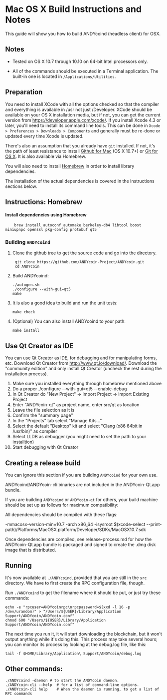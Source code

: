 Mac OS X Build Instructions and Notes
====================================
This guide will show you how to build ANDYcoind (headless client) for OSX.

Notes
-----

* Tested on OS X 10.7 through 10.10 on 64-bit Intel processors only.

* All of the commands should be executed in a Terminal application. The
built-in one is located in `/Applications/Utilities`.

Preparation
-----------

You need to install XCode with all the options checked so that the compiler
and everything is available in /usr not just /Developer. XCode should be
available on your OS X installation media, but if not, you can get the
current version from https://developer.apple.com/xcode/. If you install
Xcode 4.3 or later, you'll need to install its command line tools. This can
be done in `Xcode > Preferences > Downloads > Components` and generally must
be re-done or updated every time Xcode is updated.

There's also an assumption that you already have `git` installed. If
not, it's the path of least resistance to install [Github for Mac](https://mac.github.com/)
(OS X 10.7+) or
[Git for OS X](https://code.google.com/p/git-osx-installer/). It is also
available via Homebrew.

You will also need to install [Homebrew](http://brew.sh) in order to install library
dependencies.

The installation of the actual dependencies is covered in the Instructions
sections below.

Instructions: Homebrew
----------------------

#### Install dependencies using Homebrew

        brew install autoconf automake berkeley-db4 libtool boost miniupnpc openssl pkg-config protobuf qt5

### Building `ANDYcoind`

1. Clone the github tree to get the source code and go into the directory.

        git clone https://github.com/ANDYcoin-Project/ANDYcoin.git
        cd ANDYcoin

2.  Build ANDYcoind:

        ./autogen.sh
        ./configure --with-gui=qt5
        make

3.  It is also a good idea to build and run the unit tests:

        make check

4.  (Optional) You can also install ANDYcoind to your path:

        make install

Use Qt Creator as IDE
------------------------
You can use Qt Creator as IDE, for debugging and for manipulating forms, etc.
Download Qt Creator from http://www.qt.io/download/. Download the "community edition" and only install Qt Creator (uncheck the rest during the installation process).

1. Make sure you installed everything through homebrew mentioned above
2. Do a proper ./configure --with-gui=qt5 --enable-debug
3. In Qt Creator do "New Project" -> Import Project -> Import Existing Project
4. Enter "ANDYcoin-qt" as project name, enter src/qt as location
5. Leave the file selection as it is
6. Confirm the "summary page"
7. In the "Projects" tab select "Manage Kits..."
8. Select the default "Desktop" kit and select "Clang (x86 64bit in /usr/bin)" as compiler
9. Select LLDB as debugger (you might need to set the path to your installtion)
10. Start debugging with Qt Creator

Creating a release build
------------------------
You can ignore this section if you are building `ANDYcoind` for your own use.

ANDYcoind/ANDYcoin-cli binaries are not included in the ANDYcoin-Qt.app bundle.

If you are building `ANDYcoind` or `ANDYcoin-qt` for others, your build machine should be set up
as follows for maximum compatibility:

All dependencies should be compiled with these flags:

 -mmacosx-version-min=10.7
 -arch x86_64
 -isysroot $(xcode-select --print-path)/Platforms/MacOSX.platform/Developer/SDKs/MacOSX10.7.sdk

Once dependencies are compiled, see release-process.md for how the ANDYcoin-Qt.app
bundle is packaged and signed to create the .dmg disk image that is distributed.

Running
-------

It's now available at `./ANDYcoind`, provided that you are still in the `src`
directory. We have to first create the RPC configuration file, though.

Run `./ANDYcoind` to get the filename where it should be put, or just try these
commands:

    echo -e "rpcuser=ANDYcoinrpc\nrpcpassword=$(xxd -l 16 -p /dev/urandom)" > "/Users/${USER}/Library/Application Support/ANDYcoin/ANDYcoin.conf"
    chmod 600 "/Users/${USER}/Library/Application Support/ANDYcoin/ANDYcoin.conf"

The next time you run it, it will start downloading the blockchain, but it won't
output anything while it's doing this. This process may take several hours;
you can monitor its process by looking at the debug.log file, like this:

    tail -f $HOME/Library/Application\ Support/ANDYcoin/debug.log

Other commands:
-------

    ./ANDYcoind -daemon # to start the ANDYcoin daemon.
    ./ANDYcoin-cli --help  # for a list of command-line options.
    ./ANDYcoin-cli help    # When the daemon is running, to get a list of RPC commands
